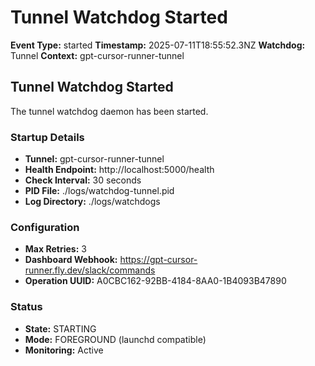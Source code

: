 # Tunnel Watchdog Started

**Event Type:** started
**Timestamp:** 2025-07-11T18:55:52.3NZ
**Watchdog:** Tunnel
**Context:** gpt-cursor-runner-tunnel


## Tunnel Watchdog Started

The tunnel watchdog daemon has been started.

### Startup Details
- **Tunnel:** gpt-cursor-runner-tunnel
- **Health Endpoint:** http://localhost:5000/health
- **Check Interval:** 30 seconds
- **PID File:** ./logs/watchdog-tunnel.pid
- **Log Directory:** ./logs/watchdogs

### Configuration
- **Max Retries:** 3
- **Dashboard Webhook:** https://gpt-cursor-runner.fly.dev/slack/commands
- **Operation UUID:** A0CBC162-92BB-4184-8AA0-1B4093B47890

### Status
- **State:** STARTING
- **Mode:** FOREGROUND (launchd compatible)
- **Monitoring:** Active



